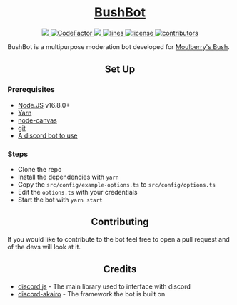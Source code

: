 <!-- markdownlint-disable-file MD010 MD033 MD041 -->

<a href="https://discord.com/api/oauth2/authorize?client_id=767478359348740148&permissions=2147483647&scope=bot%20applications.commands"><h1 align="center" > BushBot </h1></a>

<div align="center">
    <!-- lint -->
    <a href="https://github.com/NotEnoughUpdates/bush-bot/actions">
        <img src="https://img.shields.io/github/workflow/status/NotEnoughUpdates/bush-bot/lint/master?style=normal" target="_blank">
    </a>
    <!-- code factor -->
    <a href="https://www.codefactor.io/repository/github/notenoughupdates/bush-bot">
        <img src="https://www.codefactor.io/repository/github/notenoughupdates/bush-bot/badge" alt="CodeFactor" />
    </a>
    <!-- language -->
    <a href="https://github.com/NotEnoughUpdates/bush-bot/">
        <img src="https://img.shields.io/github/languages/top/NotEnoughUpdates/bush-bot?&color=informational&logo=GitHub">
    </a>
    <!-- lines -->
    <a href="https://github.com/NotEnoughUpdates/bush-bot/graphs/code-frequency" target="_blank">
        <img src="https://img.shields.io/tokei/lines/github/NotEnoughUpdates/bush-bot?label=lines&color=informational&logo=GitHub" alt="lines">
    </a>
    <!-- license -->
    <a href="https://github.com/NotEnoughUpdates/bush-bot/blob/master/LICENSE" target="_blank">
        <img src="https://img.shields.io/badge/license-CC--BY--NC--SA--4.0-informational?logo=GitHub" alt="license">
    </a>
    <!-- contributors -->
    <a href="https://github.com/NotEnoughUpdates/bush-bot/graphs/contributors" target="_blank">
        <img src="https://img.shields.io/github/contributors/NotEnoughUpdates/bush-bot?color=informational&logo=GitHub" alt="contributors">
    </a>
    <!-- TODO: guild count and invite -->
    <!-- <a href="https://discord.gg/moulberry" target="_blank">
        <img src="https://img.shields.io/discord/516977525906341928?label=discord&color=informational&logo=Discord&logoColor=FFFFFF" alt="discord">
    </a> -->
</div>

BushBot is a multipurpose moderation bot developed for <a href ="https://discord.gg/moulberry">Moulberry's Bush</a>.

<h2 align="center">Set Up</h2>

<h3>Prerequisites</h3>

- <a href="https://nodejs.org/en/">Node.JS</a> v16.8.0+
- <a href="https://yarnpkg.com/getting-started/install">Yarn</a>
- <a href="https://github.com/Automattic/node-canvas/wiki/Installation:-Windows">node-canvas</a>
- <a href="https://git-scm.com/">git</a>
- <a href="https://discord.com/developers/applications">A discord bot to use</a>

<h3>Steps</h3>

- Clone the repo
- Install the dependencies with `yarn`
- Copy the `src/config/example-options.ts` to `src/config/options.ts`
- Edit the `options.ts` with your credentials
- Start the bot with `yarn start`

<h2 align="center">Contributing</h2>
If you would like to contribute to the bot feel free to open a pull request and of the devs will look at it.

<h2 align="center">Credits</h2>

- <a href="https://discord.js.org/">discord.js</a> - The main library used to interface with discord
- <a href="https://discord-akairo.github.io/">discord-akairo</a> - The framework the bot is built on
